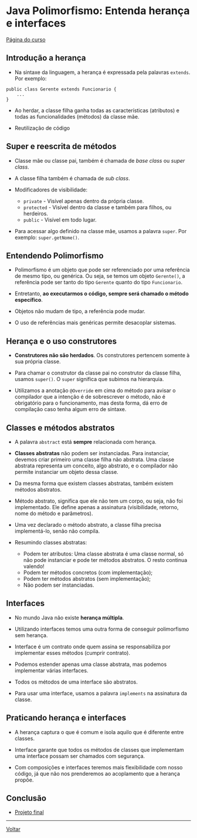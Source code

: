 # Java Polimorfismo: Entenda herança e interfaces

[Página do curso](https://cursos.alura.com.br/course/java-heranca-interfaces-polimorfismo)

## Introdução a herança

- Na sintaxe da linguagem, a herança é expressada pela palavras `extends`. Por exemplo: 

```
public class Gerente extends Funcionario { 
    ...
}
```

- Ao herdar, a classe filha ganha todas as características (atributos) e todas as funcionalidades (métodos) da classe mãe.

- Reutilização de código

## Super e reescrita de métodos

- Classe mãe ou classe pai, também é chamada de *base class* ou *super class*.

- A classe filha também é chamada de *sub class*.

- Modificadores de visibilidade:
    - `private` - Visível apenas dentro da própria classe.
    - `protected` - Visível dentro da classe e também para filhos, ou herdeiros.
    - `public` - Visível em todo lugar.

- Para acessar algo definido na classe mãe, usamos a palavra `super`. Por exemplo: `super.getNome()`.

## Entendendo Polimorfismo

- Polimorfismo é um objeto que pode ser referenciado por uma referência de mesmo tipo, ou genérica. Ou seja, se temos um objeto `Gerente()`, a referência pode ser tanto do tipo `Gerente` quanto do tipo `Funcionario`.

- Entretanto, **ao executarmos o código, sempre será chamado o método específico**.

- Objetos não mudam de tipo, a referência pode mudar.

- O uso de referências mais genéricas permite desacoplar sistemas.

## Herança e o uso construtores

- **Construtores não são herdados**. Os construtores pertencem somente à sua própria classe.

- Para chamar o construtor da classe pai no construtor da classe filha, usamos `super()`. O `super` significa que subimos na hierarquia.

- Utilizamos a anotação `@Override` em cima do método para avisar o compilador que a intenção é de sobrescrever o método, não é obrigatório para o funcionamento, mas desta forma, dá erro de compilação caso tenha algum erro de sintaxe.

## Classes e métodos abstratos

- A palavra `abstract` está **sempre** relacionada com herança.

- **Classes abstratas** não podem ser instanciadas. Para instanciar, devemos criar primeiro uma classe filha não abstrata. Uma classe abstrata representa um conceito, algo abstrato, e o compilador não permite instanciar um objeto dessa classe.

- Da mesma forma que existem classes abstratas, também existem métodos abstratos.

- Método abstrato, significa que ele não tem um corpo, ou seja, não foi implementado. Ele define apenas a assinatura (visibilidade, retorno, nome do método e parâmetros).

- Uma vez declarado o método abstrato, a classe filha precisa implementá-lo, senão não compila.

- Resumindo classes abstratas: 
    - Podem ter atributos: Uma classe abstrata é uma classe normal, só não pode instanciar e pode ter métodos abstratos. O resto continua valendo!
    - Podem ter métodos concretos (com implementação);
    - Podem ter métodos abstratos (sem implementação);
    - Não podem ser instanciadas.

## Interfaces

- No mundo Java não existe **herança múltipla**.

- Utilizando interfaces temos uma outra forma de conseguir polimorfismo sem herança.

- Interface é um contrato onde quem assina se responsabiliza por implementar esses métodos (cumprir contrato).

- Podemos estender apenas uma classe abstrata, mas podemos implementar várias interfaces.

- Todos os métodos de uma interface são abstratos.

- Para usar uma interface, usamos a palavra `implements` na assinatura da classe.

## Praticando herança e interfaces

- A herança captura o que é comum e isola aquilo que é diferente entre classes.

- Interface garante que todos os métodos de classes que implementam uma interface possam ser chamados com segurança.

- Com composições e interfaces teremos mais flexibilidade com nosso código, já que não nos prenderemos ao acoplamento que a herança propõe.

## Conclusão

- [Projeto final](https://caelum-online-public.s3.amazonaws.com/788-java-heranca-interfaces-polimorfismo/07/java3-projeto-completo.zip)

---

[Voltar](./README.md)




